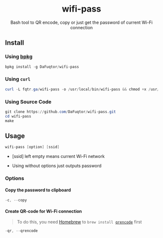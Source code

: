 <h1 align="center">wifi-pass</h1>
<p align="center">Bash tool to QR encode, copy or just get the password of current Wi-Fi connection</p>

## Install

### Using [bpkg](https://github.com/bpkg/bpkg)

```powershell
bpkg install -g DaFuqtor/wifi-pass
```

### Using `curl`

```powershell
curl -L fqtr.ga/wifi-pass -o /usr/local/bin/wifi-pass && chmod +x /usr/local/bin/wifi-pass
```

### Using Source Code

```powershell
git clone https://github.com/DaFuqtor/wifi-pass.git
cd wifi-pass
make
```

## Usage

```powershell
wifi-pass [option] [ssid]
```

- [ssid] left empty means current Wi-Fi network

- Using without options just outputs password

### Options

#### Copy the password to clipboard

```powershell
-c, --copy
```

#### Create QR-code for Wi-Fi connection
> To do this, you need [Homebrew](https://brew.sh/) to `brew install `[`qrencode`](https://fukuchi.org/works/qrencode/index.html.en) first

```powershell
-qr, --qrencode
```
